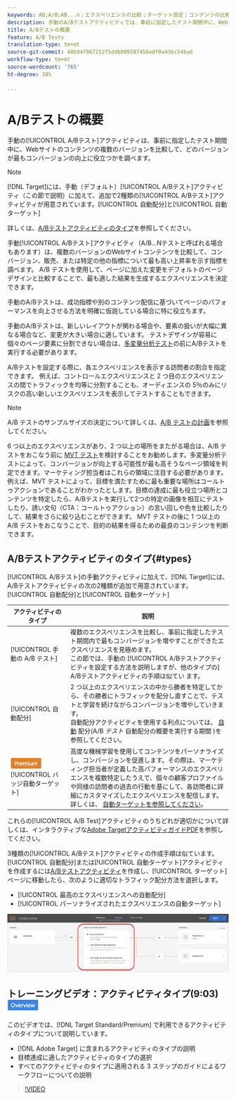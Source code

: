```yaml
---
keywords: AB;A/B;AB...n；エクスペリエンスの比較；ターゲット設定；コンテンツの比較；自動ターゲット；自動配分
description: 手動のA/Bテストアクティビティでは、事前に指定したテスト期間中に、Webサイトコンテンツの複数のバージョンを比較して、どのバージョンが最もコンバージョンの向上に役立つかを確認します。
title: A/Bテストの概要
feature: A/B Tests
translation-type: tm+mt
source-git-commit: 48b94f967252f5ddb009597456edf0a43bc54ba6
workflow-type: tm+mt
source-wordcount: '765'
ht-degree: 38%

---
```



# A/Bテストの概要

手動の[!UICONTROL A/Bテスト]アクティビティは、事前に指定したテスト期間中に、Webサイトのコンテンツの複数のバージョンを比較して、どのバージョンが最もコンバージョンの向上に役立つかを調べます。

>[!NOTE]
>
>[!DNL Target]には、手動（デフォルト）[!UICONTROL A/Bテスト]アクティビティ（この節で説明）に加えて、追加で2種類の[!UICONTROL A/Bテスト]アクティビティが用意されています。[!UICONTROL 自動配分]と[!UICONTROL 自動ターゲット]
>
>詳しくは、[A/Bテストアクティビティのタイプ](#types)を参照してください。

手動[!UICONTROL A/Bテスト]アクティビティ（A/B...Nテストと呼ばれる場合もあります）は、複数のバージョンのWebサイトコンテンツを比較して、コンバージョン、販売、または特定の他の指標について最も高い上昇率を示す指標を調べます。 A/B テストを使用して、ページに加えた変更をデフォルトのページデザインと比較することで、最も適した結果を生成するエクスペリエンスを決定できます。

手動のA/Bテストは、成功指標や別のコンテンツ配信に基づいてページのパフォーマンスを向上させる方法を明確に仮説している場合に特に役立ちます。

手動のA/Bテストは、新しいレイアウトが関わる場合や、要素の扱いが大幅に異なる場合など、変更が大きい場合に適しています。 テストデザインが容易に個々のページ要素に分割できない場合は、[多変量分析テスト](/help/c-activities/c-multivariate-testing/multivariate-testing.md)の前にA/Bテストを実行する必要があります。

A/Bテストを設定する際に、各エクスペリエンスを表示する訪問者の割合を指定できます。 例えば、コントロールエクスペリエンスと 2 つ目のエクスペリエンスの間でトラフィックを均等に分割することも、オーディエンスの 5％のみにリスクの高い新しいエクスペリエンスを表示してテストすることもできます。

>[!NOTE]
>
>A/B テストのサンプルサイズの決定について詳しくは、[A/B テストの計画](/help/c-activities/t-test-ab/sample-size-determination.md)を参照してください。

6 つ以上のエクスペリエンスがあり、2 つ以上の場所をまたがる場合は、A/B テストをおこなう前に [MVT テスト](/help/c-activities/c-multivariate-testing/multivariate-testing.md)を検討することをお勧めします。多変量分析テストによって、コンバージョンが向上する可能性が最も高そうなページ領域を判定できます。マーケティング担当者はこれらの領域に注目する必要があります。例えば、MVT テストによって、目標を満たすために最も重要な場所はコールトゥアクションであることがわかったとします。目標の達成に最も役立つ場所とコンテンツを特定したら、A/Bテストを実行して2つの特定の画像を相互にテストしたり、誘い文句（CTA：コールトゥアクション）の言い回しや色を比較したりして、結果をさらに絞り込むことができます。 MVT テストの後に 1 つ以上の A/B テストをおこなうことで、目的の結果を得るための最良のコンテンツを判断できます。

## A/Bテストアクティビティのタイプ{#types}

[!UICONTROL A/Bテスト]の手動アクティビティに加えて、[!DNL Target]には、A/Bテストアクティビティの次の2種類が追加で用意されています。[!UICONTROL 自動配分]と[!UICONTROL 自動ターゲット]

| アクティビティのタイプ | 説明 |
| --- | --- |
| [!UICONTROL 手動の A/B テスト] | 複数のエクスペリエンスを比較し、事前に指定したテスト期間内で最もコンバージョンを増やすことができたエクスペリエンスを見極めます。<br>この節では、手動の [!UICONTROL A/Bテストアクティビティを設定する方法を説明しますが、他のタイプの] A/Bテストアクティビティの手順は似てい  ます。 |
| [!UICONTROL 自動配分] | 2 つ以上のエクスペリエンスの中から勝者を特定してから、その勝者にトラフィックを配分し直すことで、テストと学習を続けながらコンバージョンを増やしていきます。<br>自動配分アクティビティを使用する利点については、 [自動](/help/c-activities/t-test-ab/sample-size-determination.md#auto-allocate) 配分(A/B *テスト* 自動配分の概要を実行する期間 [](/help/c-activities/automated-traffic-allocation/automated-traffic-allocation.md))を参照してください。 |
| ![プレミアム](/help/assets/premium.png) [!UICONTROL バッジ自動ターゲット] | 高度な機械学習を使用してコンテンツをパーソナライズし、コンバージョンを促進します。その際は、マーケティング担当者が定義した高パフォーマンスのエクスペリエンスを複数特定したうえで、個々の顧客プロファイルや同様の訪問者の過去の行動を基にして、各訪問者に詳細にカスタマイズしたエクスペリエンスを配信します。<br>詳しくは、 [自動ターゲットを参照してください](/help/c-activities/auto-target/auto-target-to-optimize.md)。 |

これらの[!UICONTROL A/B Test]アクティビティのうちどれが適切かについて詳しくは、インタラクティブな[Adobe TargetアクティビティガイドPDF](/help/c-activities/target-activities-guide.md)を参照してください。

3種類の[!UICONTROL A/Bテスト]アクティビティの作成手順は似ています。 [!UICONTROL 自動配分]または[!UICONTROL 自動ターゲット]アクティビティを作成するには[A/Bテストアクティビティ](/help/c-activities/t-test-ab/t-test-create-ab/test-create-ab.md)を作成し、[!UICONTROL ターゲット]ページに移動したら、次のように適切なトラフィック配分方法を選択します。

* [!UICONTROL 最高のエクスペリエンスへの自動配分]
* [!UICONTROL パーソナライズされたエクスペリエンスの自動ターゲット]

![トラフィック配分方法の設定](/help/c-activities/t-test-ab/t-test-create-ab/assets/traffic-allocation-method.png)

## トレーニングビデオ：アクティビティタイプ(9:03) ![概要バッジ](/help/assets/overview.png)

このビデオでは、[!DNL Target Standard/Premium] で利用できるアクティビティのタイプについて説明しています。

* [!DNL Adobe Target] に含まれるアクティビティのタイプの説明
* 目標達成に適したアクティビティのタイプの選択
* すべてのアクティビティのタイプに適用される 3 ステップのガイドによるワークフローについての説明

>[!VIDEO](https://video.tv.adobe.com/v/17386)
